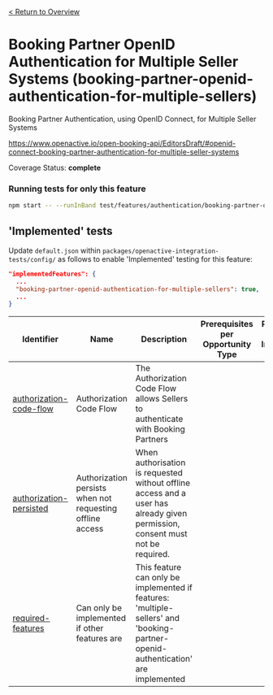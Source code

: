 [< Return to Overview](../../README.md)
# Booking Partner OpenID Authentication for Multiple Seller Systems (booking-partner-openid-authentication-for-multiple-sellers)

Booking Partner Authentication, using OpenID Connect, for Multiple Seller Systems


https://www.openactive.io/open-booking-api/EditorsDraft/#openid-connect-booking-partner-authentication-for-multiple-seller-systems

Coverage Status: **complete**




### Running tests for only this feature

```bash
npm start -- --runInBand test/features/authentication/booking-partner-openid-authentication-for-multiple-sellers/
```



## 'Implemented' tests

Update `default.json` within `packages/openactive-integration-tests/config/` as follows to enable 'Implemented' testing for this feature:

```json
"implementedFeatures": {
  ...
  "booking-partner-openid-authentication-for-multiple-sellers": true,
  ...
}
```

| Identifier | Name | Description | Prerequisites per Opportunity Type | Required Test Interface Actions |
|------------|------|-------------|---------------|-------------------|
| [authorization-code-flow](./implemented/authorization-code-flow-test.js) | Authorization Code Flow | The Authorization Code Flow allows Sellers to authenticate with Booking Partners |  |  |
| [authorization-persisted](./implemented/authorization-persisted-test.js) | Authorization persists when not requesting offline access | When authorisation is requested without offline access and a user has already given permission, consent must not be required. |  |  |
| [required-features](./implemented/required-features-test.js) | Can only be implemented if other features are | This feature can only be implemented if features: 'multiple-sellers' and 'booking-partner-openid-authentication' are implemented |  |  |


